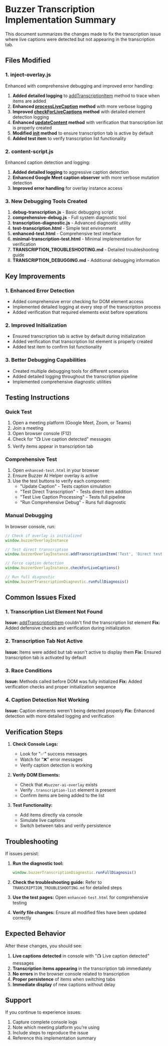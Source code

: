 # Buzzer Transcription Implementation Summary

This document summarizes the changes made to fix the transcription issue where live captions were detected but not appearing in the transcription tab.

## Files Modified

### 1. inject-overlay.js
Enhanced with comprehensive debugging and improved error handling:

1. **Added detailed logging** to [addTranscriptionItem](file:///g:/buzzer_extc/ai-helper-window/inject-overlay.js#L234-L267) method to trace when items are added
2. **Enhanced [processLiveCaption](file:///g:/buzzer_extc/ai-helper-window/inject-overlay.js#L1568-L1591) method** with more verbose logging
3. **Improved [checkForLiveCaptions](file:///g:/buzzer_extc/ai-helper-window/inject-overlay.js#L1526-L1566) method** with detailed element detection logging
4. **Enhanced [updateContent](file:///g:/buzzer_extc/ai-helper-window/inject-overlay.js#L486-L531) method** with verification that transcription list is properly created
5. **Modified [init](file:///g:/buzzer_extc/ai-helper-window/inject-overlay.js#L351-L377) method** to ensure transcription tab is active by default
6. **Added test item** to verify transcription list functionality

### 2. content-script.js
Enhanced caption detection and logging:

1. **Added detailed logging** to aggressive caption detection
2. **Enhanced Google Meet caption observer** with more verbose mutation detection
3. **Improved error handling** for overlay instance access

### 3. New Debugging Tools Created

1. **debug-transcription.js** - Basic debugging script
2. **comprehensive-debug.js** - Full system diagnostic tool
3. **transcription-diagnostic.js** - Advanced diagnostic utility
4. **test-transcription.html** - Simple test environment
5. **enhanced-test.html** - Comprehensive test interface
6. **minimal-transcription-test.html** - Minimal implementation for verification
7. **TRANSCRIPTION_TROUBLESHOOTING.md** - Detailed troubleshooting guide
8. **TRANSCRIPTION_DEBUGGING.md** - Additional debugging information

## Key Improvements

### 1. Enhanced Error Detection
- Added comprehensive error checking for DOM element access
- Implemented detailed logging at every step of the transcription process
- Added verification that required elements exist before operations

### 2. Improved Initialization
- Ensured transcription tab is active by default during initialization
- Added verification that transcription list element is properly created
- Added test item to confirm list functionality

### 3. Better Debugging Capabilities
- Created multiple debugging tools for different scenarios
- Added detailed logging throughout the transcription pipeline
- Implemented comprehensive diagnostic utilities

## Testing Instructions

### Quick Test
1. Open a meeting platform (Google Meet, Zoom, or Teams)
2. Join a meeting
3. Open browser console (F12)
4. Check for "📺 Live caption detected" messages
5. Verify items appear in transcription tab

### Comprehensive Test
1. Open `enhanced-test.html` in your browser
2. Ensure Buzzer AI Helper overlay is active
3. Use the test buttons to verify each component:
   - "Update Caption" - Tests caption simulation
   - "Test Direct Transcription" - Tests direct item addition
   - "Test Live Caption Processing" - Tests full pipeline
   - "Run Comprehensive Debug" - Runs full diagnostic

### Manual Debugging
In browser console, run:
```javascript
// Check if overlay is initialized
window.buzzerOverlayInstance

// Test direct transcription
window.buzzerOverlayInstance.addTranscriptionItem('Test', 'Direct test message', 'interviewer')

// Force caption detection
window.buzzerOverlayInstance.checkForLiveCaptions()

// Run full diagnostic
window.buzzerTranscriptionDiagnostic.runFullDiagnosis()
```

## Common Issues Fixed

### 1. Transcription List Element Not Found
**Issue:** [addTranscriptionItem](file:///g:/buzzer_extc/ai-helper-window/inject-overlay.js#L234-L267) couldn't find the transcription list element
**Fix:** Added defensive checks and verification during initialization

### 2. Transcription Tab Not Active
**Issue:** Items were added but tab wasn't active to display them
**Fix:** Ensured transcription tab is activated by default

### 3. Race Conditions
**Issue:** Methods called before DOM was fully initialized
**Fix:** Added verification checks and proper initialization sequence

### 4. Caption Detection Not Working
**Issue:** Caption elements weren't being detected properly
**Fix:** Enhanced detection with more detailed logging and verification

## Verification Steps

1. **Check Console Logs:**
   - Look for "✅" success messages
   - Watch for "❌" error messages
   - Verify caption detection is working

2. **Verify DOM Elements:**
   - Check that `#buzzer-ai-overlay` exists
   - Verify `.transcription-list` element is present
   - Confirm items are being added to the list

3. **Test Functionality:**
   - Add items directly via console
   - Simulate live captions
   - Switch between tabs and verify persistence

## Troubleshooting

If issues persist:

1. **Run the diagnostic tool:**
   ```javascript
   window.buzzerTranscriptionDiagnostic.runFullDiagnosis()
   ```

2. **Check the troubleshooting guide:**
   Refer to `TRANSCRIPTION_TROUBLESHOOTING.md` for detailed steps

3. **Use the test pages:**
   Open `enhanced-test.html` for comprehensive testing

4. **Verify file changes:**
   Ensure all modified files have been updated correctly

## Expected Behavior

After these changes, you should see:

1. **Live captions detected** in console with "📺 Live caption detected" messages
2. **Transcription items appearing** in the transcription tab immediately
3. **No errors** in the browser console related to transcription
4. **Proper persistence** of items when switching tabs
5. **Immediate display** of new captions without delay

## Support

If you continue to experience issues:

1. Capture complete console logs
2. Note which meeting platform you're using
3. Include steps to reproduce the issue
4. Reference this implementation summary
